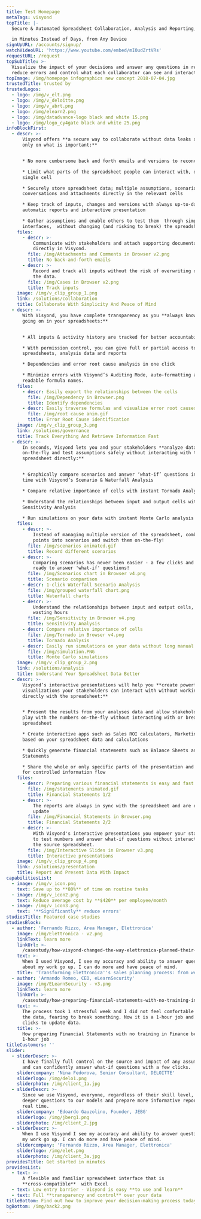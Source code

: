 ```yaml
---
title: Test Homepage
metaTags: visyond
topTitle: |-
  Secure & Automated Spreadsheet Collaboration, Analysis and Reporting, 

  in Minutes Instead of Days, from Any Device
signUpURL: /accounts/signup/
watchVideoURL: 'https://www.youtube.com/embed/mIOudZrtVRs'
requestURL: /request
topSubTitle: >-
  Visualize the impact of your decisions and answer any questions in real time,
  reduce errors and control what each collaborator can see and interact with
topImage: /img/homepage infographics new concept 2018-07-04.jpg
trustedTitle: trusted by
trustedLogos:
  - logo: /img/v_elt.png
  - logo: /img/v_deloitte.png
  - logo: /img/v_abrt.png
  - logo: /img/elearn2.png
  - logo: /img/datadvance-logo black and white 15.png
  - logo: /img/logo_cy4gate black and white 25.png
infoBlockFirst:
  - descr: >-
      Visyond offers **a secure way to collaborate without data leaks and focus
      only on what is important:**


      * No more cumbersome back and forth emails and versions to reconcile

      * Limit what parts of the spreadsheet people can interact with, down to a
      single cell

      * Securely store spreadsheet data; multiple assumptions, scenarios,
      conversations and attachments directly in the relevant cells

      * Keep track of inputs, changes and versions with always up-to-date
      automatic reports and interactive presentation

      * Gather assumptions and enable others to test them  through simple
      interfaces,  without changing (and risking to break) the spreadsheet
    files:
      - descr: >-
          Communicate with stakeholders and attach supporting documentation
          directly in Visyond.
        file: /img/Attachments and Comments in Browser v2.png
        title: No back-and-forth emails
      - descr: >-
          Record and track all inputs without the risk of overwriting or losing
          the data.
        file: /img/Cases in Browser v2.png
        title: Track inputs
    image: /img/v_clip_group_1.png
    link: /solutions/collaboration
    title: Collaborate With Simplicity And Peace of Mind
  - descr: >-
      With Visyond, you have complete transparency as you **always know what is
      going on in your spreadsheets:** 


      * All inputs & activity history are tracked for better accountability

      * With permission control, you can give full or partial access to
      spreadsheets, analysis data and reports 

      * Dependencies and error root cause analysis in one click

      * Minimize errors with Visyond’s Auditing Mode, auto-formatting and
      readable formula names.
    files:
      - descr: Easily export the relationships between the cells
        file: /img/Dependency in Browser.png
        title: Identify dependencies
      - descr: Easily traverse formulas and visualize error root causes.
        file: /img/root cause anim.gif
        title: Error Root Cause identification
    image: /img/v_clip_group_3.png
    link: /solutions/governance
    title: Track Everything And Retrieve Information Fast
  - descr: >-
      In seconds, Visyond lets you and your stakeholders **analyze data
      on-the-fly and test assumptions safely without interacting with the
      spreadsheet directly:**


      * Graphically compare scenarios and answer ‘what-if’ questions in real
      time with Visyond’s Scenario & Waterfall Analysis

      * Compare relative importance of cells with instant Tornado Analysis

      * Understand the relationships between input and output cells with instant
      Sensitivity Analysis

      * Run simulations on your data with instant Monte Carlo analysis
    files:
      - descr: >-
          Instead of managing multiple version of the spreadsheet, combine data
          points into scenarios and switch them on-the-fly!
        file: /img/scenarios animated.gif
        title: Record different scenarios
      - descr: >-
          Comparing scenarios has never been easier - a few clicks and you are
          ready to answer 'what-if' questions!
        file: /img/Scenarios chart in Browser v4.png
        title: Scenario comparison
      - descr: 1-click Waterfall Scenario Analysis
        file: /img/grouped waterfall chart.png
        title: Waterfall charts
      - descr: >-
          Understand the relationships between input and output cells, without
          wasting hours
        file: /img/Sensitivity in Browser v4.png
        title: Sensitivity Analysis
      - descr: Compare relative importance of cells
        file: /img/Tornado in Browser v4.png
        title: Tornado Analysis
      - descr: Easily run simulations on your data without long manual setups
        file: /img/simulation.PNG
        title: Monte Carlo simulations
    image: /img/v_clip_group_2.png
    link: /solutions/analysis
    title: Understand Your Spreadsheet Data Better
  - descr: >-
      Visyond’s interactive presentations will help you **create powerful
      visualizations your stakeholders can interact with without working
      directly with the spreadsheet:**


      * Present the results from your analyses data and allow stakeholders to
      play with the numbers on-the-fly without interacting with or breaking the
      spreadsheet

      * Create interactive apps such as Sales ROI calculators, Marketing KPIs
      based on your spreadsheet data and calculations

      * Quickly generate financial statements such as Balance Sheets and Income
      Statements 

      * Share the whole or only specific parts of the presentation and report
      for controlled information flow
    files:
      - descr: Preparing various financial statements is easy and fast with Visyond
        file: /img/statements animated.gif
        title: Financial Statements 1/2
      - descr: >-
          The reports are always in sync with the spreadsheet and are easy to
          update
        file: /img/Financial Statements in Browser.png
        title: Financial Statements 2/2
      - descr: >-
          With Visyond's interactive presentations you empower your stakeholders
          to test numbers and answer what-if questions without interacting with
          the source spreadsheet.
        file: /img/Interactive Slides in Browser v3.png
        title: Interactive presentations
    image: /img/v_clip_group_4.png
    link: /solutions/presentation
    title: Report And Present Data With Impact
capabilitiesList:
  - image: /img/v_icon.png
    text: Save up to **80%** of time on routine tasks
  - image: /img/v_icon2.png
    text: Reduce average cost by **$420** per employee/month
  - image: /img/v_icon3.png
    text: '**Significantly** reduce errors'
studiesTitle: Featured case studies
studiesBlock:
  - author: 'Fernando Rizzo, Area Manager, Elettronica'
    image: /img/Elettronica - v2.png
    linkText: learn more
    linkUrl: >-
      /casestudy/how-visyond-changed-the-way-elettronica-planned-their-sales-and-shortened-the-process-from-weeks-to-hours/
    text: >-
      When I used Visyond, I see my accuracy and ability to answer questions
      about my work go up. I can do more and have peace of mind.
    title: 'Transforming Elettronica''s sales planning process: from weeks to hours'
  - author: 'Armando Romeo, CEO, eLearnSecurity'
    image: /img/ELearnSecurity - v3.png
    linkText: learn more
    linkUrl: >-
      /casestudy/how-preparing-financial-statements-with-no-training-in-finance-became-a-1-hour-job/
    text: >-
      The process took 1 stressful week and I did not feel comfortable to update
      the data, fearing to break something. Now it is a 1-hour job and a few
      clicks to update data.
    title: >-
      How preparing Financial Statements with no training in Finance became a
      1-hour job
titleCustomers: ''
slider:
  - sliderDescr: >-
      I have finally full control on the source and impact of any assumptions,
      and can confidently answer what-if questions with a few clicks.
    slidercompany: 'Nina Fedorova, Senior Consultant, DELOITTE'
    sliderlogo: /img/delo1.png
    sliderphoto: /img/client_1a.jpg
  - sliderDescr: >-
      Since we use Visyond, everyone, regardless of their skill level, can ask
      deeper questions to our models and prepare more informative reports in
      real time.
    slidercompany: 'Edoardo Gauzolino, Founder, JEBG'
    sliderlogo: /img/jberg1.png
    sliderphoto: /img/client_2.jpg
  - sliderDescr: >-
      When I use Visyond I see my accuracy and ability to answer questions about
      my work go up. I can do more and have peace of mind.
    slidercompany: 'Fernando Rizzo, Area Manager, Elettronica'
    sliderlogo: /img/elet.png
    sliderphoto: /img/client_3a.jpg
providesTitle: Get started in minutes
providesList:
  - text: >-
      A flexible and familiar spreadsheet interface that is
      **cross-compatible**  with Excel
  - text: Low entry barrier - Visyond is easy **to use and learn**
  - text: Full **transparency and control** over your data
titleBottom: Find out how to improve your decision-making process today
bgBottom: /img/back2.png
---
```


